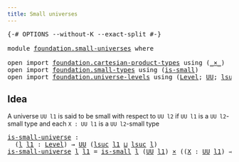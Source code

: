 ```yaml
---
title: Small universes
---
```


<pre class="Agda"><a id="41" class="Symbol">{-#</a> <a id="45" class="Keyword">OPTIONS</a> <a id="53" class="Pragma">--without-K</a> <a id="65" class="Pragma">--exact-split</a> <a id="79" class="Symbol">#-}</a>

<a id="84" class="Keyword">module</a> <a id="91" href="foundation.small-universes.html" class="Module">foundation.small-universes</a> <a id="118" class="Keyword">where</a>

<a id="125" class="Keyword">open</a> <a id="130" class="Keyword">import</a> <a id="137" href="foundation.cartesian-product-types.html" class="Module">foundation.cartesian-product-types</a> <a id="172" class="Keyword">using</a> <a id="178" class="Symbol">(</a><a id="179" href="foundation-core.cartesian-product-types.html#590" class="Function Operator">_×_</a><a id="182" class="Symbol">)</a>
<a id="184" class="Keyword">open</a> <a id="189" class="Keyword">import</a> <a id="196" href="foundation.small-types.html" class="Module">foundation.small-types</a> <a id="219" class="Keyword">using</a> <a id="225" class="Symbol">(</a><a id="226" href="foundation.small-types.html#1508" class="Function">is-small</a><a id="234" class="Symbol">)</a>
<a id="236" class="Keyword">open</a> <a id="241" class="Keyword">import</a> <a id="248" href="foundation.universe-levels.html" class="Module">foundation.universe-levels</a> <a id="275" class="Keyword">using</a> <a id="281" class="Symbol">(</a><a id="282" href="Agda.Primitive.html#597" class="Postulate">Level</a><a id="287" class="Symbol">;</a> <a id="289" href="foundation-core.universe-levels.html#235" class="Primitive">UU</a><a id="291" class="Symbol">;</a> <a id="293" href="Agda.Primitive.html#780" class="Primitive">lsuc</a><a id="297" class="Symbol">;</a> <a id="299" href="Agda.Primitive.html#810" class="Primitive Operator">_⊔_</a><a id="302" class="Symbol">)</a>
</pre>
## Idea

A universe `UU l1` is said to be small with respect to `UU l2` if `UU l1` is a `UU l2`-small type and each `X : UU l1` is a `UU l2`-small type

<pre class="Agda"><a id="is-small-universe"></a><a id="470" href="foundation.small-universes.html#470" class="Function">is-small-universe</a> <a id="488" class="Symbol">:</a>
  <a id="492" class="Symbol">(</a><a id="493" href="foundation.small-universes.html#493" class="Bound">l</a> <a id="495" href="foundation.small-universes.html#495" class="Bound">l1</a> <a id="498" class="Symbol">:</a> <a id="500" href="Agda.Primitive.html#597" class="Postulate">Level</a><a id="505" class="Symbol">)</a> <a id="507" class="Symbol">→</a> <a id="509" href="foundation-core.universe-levels.html#235" class="Primitive">UU</a> <a id="512" class="Symbol">(</a><a id="513" href="Agda.Primitive.html#780" class="Primitive">lsuc</a> <a id="518" href="foundation.small-universes.html#495" class="Bound">l1</a> <a id="521" href="Agda.Primitive.html#810" class="Primitive Operator">⊔</a> <a id="523" href="Agda.Primitive.html#780" class="Primitive">lsuc</a> <a id="528" href="foundation.small-universes.html#493" class="Bound">l</a><a id="529" class="Symbol">)</a>
<a id="531" href="foundation.small-universes.html#470" class="Function">is-small-universe</a> <a id="549" href="foundation.small-universes.html#549" class="Bound">l</a> <a id="551" href="foundation.small-universes.html#551" class="Bound">l1</a> <a id="554" class="Symbol">=</a> <a id="556" href="foundation.small-types.html#1508" class="Function">is-small</a> <a id="565" href="foundation.small-universes.html#549" class="Bound">l</a> <a id="567" class="Symbol">(</a><a id="568" href="foundation-core.universe-levels.html#235" class="Primitive">UU</a> <a id="571" href="foundation.small-universes.html#551" class="Bound">l1</a><a id="573" class="Symbol">)</a> <a id="575" href="foundation-core.cartesian-product-types.html#590" class="Function Operator">×</a> <a id="577" class="Symbol">((</a><a id="579" href="foundation.small-universes.html#579" class="Bound">X</a> <a id="581" class="Symbol">:</a> <a id="583" href="foundation-core.universe-levels.html#235" class="Primitive">UU</a> <a id="586" href="foundation.small-universes.html#551" class="Bound">l1</a><a id="588" class="Symbol">)</a> <a id="590" class="Symbol">→</a> <a id="592" href="foundation.small-types.html#1508" class="Function">is-small</a> <a id="601" href="foundation.small-universes.html#549" class="Bound">l</a> <a id="603" href="foundation.small-universes.html#579" class="Bound">X</a><a id="604" class="Symbol">)</a>
</pre>
